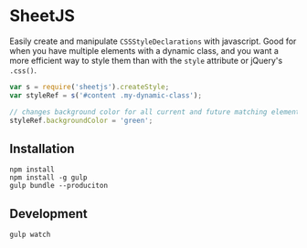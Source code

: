 # SheetJS

Easily create and manipulate `CSSStyleDeclarations` with javascript.  Good for when you have multiple elements with a dynamic class, and you want a more efficient way to style them than with the `style` attribute or jQuery's `.css()`.

```javascript
var s = require('sheetjs').createStyle;
var styleRef = s('#content .my-dynamic-class');

// changes background color for all current and future matching elements
styleRef.backgroundColor = 'green';

```

## Installation

```
npm install
npm install -g gulp
gulp bundle --produciton
```

## Development

```
gulp watch
```